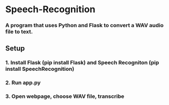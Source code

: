 # Speech-Recognition
### A program that uses Python and Flask to convert a WAV audio file to text. 

## Setup
### 1. Install Flask (pip install Flask) and Speech Recogniton (pip install SpeechRecognition)
### 2. Run app.py
### 3. Open webpage, choose WAV file, transcribe
